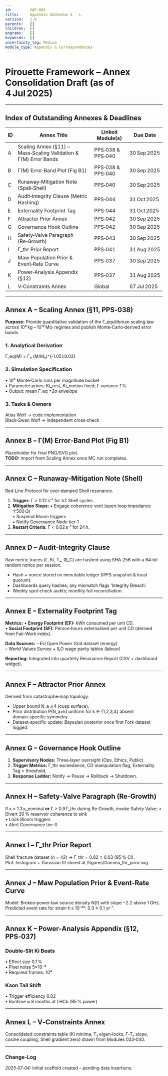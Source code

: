 ```yaml
---
id:        XAP-004
title:     Appendix Addendum A - L
version:   1.0
parents:   []
children:  []
engrams:   []
keywords:  []
uncertainty_tag: Medium
module_type: Appendix & Correspondences
---
```


# Pirouette Framework – Annex Consolidation Draft (as of 4 Jul 2025)

---

## Index of Outstanding Annexes & Deadlines
| ID | Annex Title | Linked Module(s) | Due Date |
|----|-------------|------------------|----------|
| A | Scaling Annex (§11) – Mass‑Scaling Validation & Γ(M) Error Bands | PPS‑038 & PPS‑040 | 30 Sep 2025 |
| B | Γ(M) Error‑Band Plot (Fig B1) | PPS‑038 & PPS‑040 | 30 Sep 2025 |
| C | Runaway‑Mitigation Note (Spall‑Shell) | PPS‑040 | 30 Sep 2025 |
| D | Audit‑Integrity Clause (Metric Hashing) | PPS‑044 | 31 Oct 2025 |
| E | Externality Footprint Tag | PPS‑044 | 31 Oct 2025 |
| F | Attractor Prior Annex | PPS‑042 | 30 Sep 2025 |
| G | Governance Hook Outline | PPS‑042 | 30 Sep 2025 |
| H | Safety‑Valve Paragraph (Re‑Growth) | PPS‑043 | 30 Sep 2025 |
| I | Γ_thr Prior Report | PPS‑041 | 31 Aug 2025 |
| J | Maw Population Prior & Event‑Rate Curve | PPS‑037 | 30 Sep 2025 |
| K | Power‑Analysis Appendix (§12) | PPS‑037 | 31 Aug 2025 |
| L | V‑Constraints Annex | Global | 07 Jul 2025 |

---

## Annex A – Scaling Annex (§11, PPS‑038)
**Purpose:** Provide quantitative validation of the Γ_equilibrium scaling law across 10⁰ kg – 10¹² M⊙ regimes and publish Monte‑Carlo‑derived error bands.

### 1. Analytical Derivation
Γ_eq(M) = Γ₀ (M/M₀)^{‑1.05±0.03}

### 2. Simulation Specification
• 10⁵ Monte‑Carlo runs per magnitude bucket  
• Parameter priors: Ki_rest, Ki_motion fixed; Γ variance 1 %  
• Output: mean Γ_eq ±2σ envelope

### 3. Tasks & Owners
Atlas Wolf → code implementation  
Black‑Swan Wolf → independent cross‑check

---

## Annex B – Γ(M) Error‑Band Plot (Fig B1)
Placeholder for final PNG/SVG plot.  
**TODO:** Import from Scaling Annex once MC run completes.

---

## Annex C – Runaway‑Mitigation Note (Shell)
Red‑Line Protocol for over‑damped Shell resonance.
1. **Trigger:** Γ̇ > 0.12 s⁻¹ for ≥2 Shell cycles.  
2. **Mitigation Steps:**
   • Engage coherence vent (open‑loop impedance ↑500 Ω)  
   • Suspend Bloom triggers  
   • Notify Governance Node tier‑1
3. **Restart Criteria:** Γ̇ < 0.02 s⁻¹ for 24 h.

---

## Annex D – Audit‑Integrity Clause
Raw metric traces (Γ, Ki, Tₐ, Φ_C) are hashed using SHA‑256 with a 64‑bit random nonce per session.
* Hash + nonce stored on immutable ledger (IPFS snapshot & local quorum).
* Dashboards query hashes; any mismatch flags ‘Integrity Breach’.
* Weekly spot‑check audits; monthly full reconciliation.

---

## Annex E – Externality Footprint Tag
**Metrics:**
• **Energy Footprint (EF):** kWh consumed per unit CD.  
• **Social Footprint (SF):** Person‑hours externalised per unit CD (derived from Fair‑Work index).

**Data Sources:**
– EU Open Power Grid dataset (energy)  
– World Values Survey + ILO wage parity tables (labour)

**Reporting:** Integrated into quarterly Resonance Report (CSV + dashboard widget).

---

## Annex F – Attractor Prior Annex
Derived from catastrophe‑map topology.
* Upper bound N_a ≤ 4 (cusp surface).
* Prior distribution P(N_a=k) uniform for k ∈ {1,2,3,4} absent domain‑specific symmetry.
* Dataset‑specific update: Bayesian posterior once first Fork dataset logged.

---

## Annex G – Governance Hook Outline
1. **Supervisory Nodes:** Three‑layer oversight (Ops, Ethics, Public).  
2. **Trigger Metrics:** Γ_thr exceedance, CD manipulation flag, Externality Tag > threshold.  
3. **Response Ladder:** Notify → Pause → Rollback → Shutdown.

---

## Annex H – Safety‑Valve Paragraph (Re‑Growth)
If κ > 1.3 κ_nominal **or** Γ > 0.9 Γ_thr during Re‑Growth, invoke Safety Valve:
• Divert 30 % reservoir coherence to sink  
• Lock Bloom triggers  
• Alert Governance tier‑0.

---

## Annex I – Γ_thr Prior Report
Shell fracture dataset (n = 42) → Γ_thr = 0.82 ± 0.03 (95 % CI).  
Plot: histogram + Gaussian fit stored at /figures/Gamma_thr_prior.svg

---

## Annex J – Maw Population Prior & Event‑Rate Curve
Model: Broken‑power‑law source density N(f) with slope −2.2 above 1 GHz.  
Predicted event rate for strain h ≥ 10⁻²⁵: 0.3 ± 0.1 yr⁻¹.

---

## Annex K – Power‑Analysis Appendix (§12, PPS‑037)
### Double‑Slit Ki Beats
• Effect size 0.1 %  
• Pixel noise 5×10⁻⁴  
• Required frames: 10⁴  
### Kaon Tail Shift
• Trigger efficiency 0.02  
• Runtime ≈ 8 months at LHCb (95 % power)

---

## Annex L – V‑Constraints Annex
Consolidated constraints table (Ki minima, Tₐ eigen‑locks, Γ‑Tₐ slope, cosine coupling, Shell gradient zero) drawn from Modules 033‑040.

---

### Change‑Log
*2025‑07‑04:* Initial scaffold created – pending data insertions.

